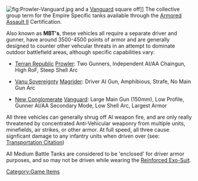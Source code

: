 ![](/Prowler-Vanguard.jpg "fig:Prowler-Vanguard.jpg") and a
[Vanguard](/Vanguard "wikilink") square off\]\] The collective group term
for the Empire Specific tanks available through the [Armored Assault
II](/Armored_Assault_II "wikilink") Certification.

Also known as **MBT's**, these vehicles all require a separate driver
and gunner, have around 3500-4500 points of armor and are generally
designed to counter other vehcular threats in an attempt to dominate
outdoor battlefield areas, although specific capabilities vary:

- [Terran Republic](/Terran_Republic "wikilink")
  [Prowler](/Prowler "wikilink"): Two Gunners, Independent AI/AA
  Chaingun, High RoF, Steep Shell Arc

<!-- -->

- [Vanu Sovereignty](/Vanu_Sovereignty "wikilink")
  [Magrider](/Magrider "wikilink"): Driver AI Gun, Amphibious, Strafe,
  No Main Gun Arc

<!-- -->

- [New Conglomerate](/New_Conglomerate "wikilink")
  [Vanguard](/Vanguard "wikilink"): Large Main Gun (150mm), Low
  Profile, Gunner AI/AA Secondary Mode, Low Shell Arc, Largest Armor

All three vehicles can generally shrug off AI weapon fire, and are only
really threatened by concentrated Anti-Vehicular weaponry from multiple
units, minefields, air strikes, or other armor. At full speed, all three
cause signficant damage to any infantry units when driven over (see:
[Transportation Citation](/Transportation_Citation "wikilink"))

All Medium Battle Tanks are considered to be 'enclosed' for driver armor
purposes, and so may not be driven while wearing the [Reinforced
Exo-Suit](/Reinforced_Exo-Suit "wikilink").

[Category:Game Items](/Category:Game_Items "wikilink")
